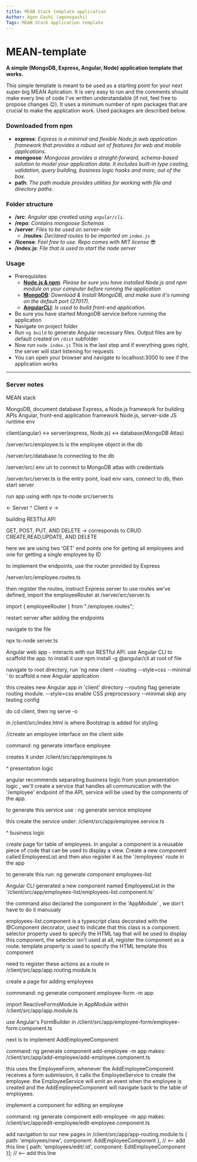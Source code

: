 ```yaml
---
title: MEAN Stack template application
Author: Agon Gashi (agonxgashi)
Tags: MEAN Stack application template
---
```


# MEAN-template
**A simple (MongoDB, Express, Angular, Node) application template that works.**

This simple template is meant to be used as a starting point for your next super-big MEAN Aplication. It is very easy to run and the comments should make every line of code I've written understandable (if not, feel free to propose changes 😉). It uses a minimum number of npm packages that are crucial to make the application work. Used packages are described below.

### Downloaded from npm

+ **express**: *Express is a minimal and flexible Node.js web application
framework that provides a robust set of features for web and mobile applications.*
+ **mongoose**: *Mongoose provides a straight-forward, schema-based solution to
model your application data. It includes built-in type casting, validation,
query building, business logic hooks and more, out of the box.*
+ **path**: *The path module provides utilities for working with file and
directory paths.*


### Folder structure

+ **/src**: *Angular app created using ```angular/cli```.*
+ **/repo**: *Contains mongoose Schemas*
+ **/server**: *Files to be used on server-side*
    * **/routes**: *Declared routes to be imported on ```index.js```*
+ **/license**: *Feel free to use. Repo comes with MIT license* 😎
+ **/index.js**: *File that is used to start the node server*


### Usage

+ Prerequisites
    + **[Node.js & npm](https://nodejs.org/en/download/)**: *Please be sure you have installed Node.js and npm module on your computer before running the application*
    + **[MongoDB](https://www.mongodb.com/download-center)**: *Download & Install MongoDB, and make sure it's running on the default port (27017).*
    + **[AngularCLI](https://cli.angular.io/)**: *Is used to build front-end application.*
+ Be sure you have started MongoDB service before running the application
+ Navigate on project folder
+ Run ```ng build``` to generate Angular necessary files. Output files are by default created on ```/dist``` subfolder
+ Now run ```node index.js``` This is the last step and if everything goes right, the server will start listening for requests
+ You can open your browser and navigate to localhost:3000 to see if the application works

___

### Server notes

MEAN stack

MongoDB, document database
Express, a Node.js framework for building APIs
Angular, front-end application framework
Node.js, server-side JS runtime env

client(angular) <-> server(express, Node.js) <-> database(MongoDB Atlas)

/server/src/employee.ts is the employee object in the db

/server/src/database.ts connecting to the db

/server/src/.env uri to connect to MongoDB atlas with credentials

/server/src/server.ts is the entry point, load env vars, connect to db,
then start server

run app using with npx ts-node src/server.ts


<-                      Server ^ Client v                                  ->

building RESTful API

GET, POST, PUT, AND DELETE -> corresponds to CRUD
CREATE,READ,UPDATE, AND DELETE

here we are using two 'GET' end points one for getting 
all employees and one for getting a single employee by ID

to implement the endpoints, use the router provided by Express

/server/src/employee.routes.ts

then register the routes, instruct Express server to use routes we've 
defined, import the employeeRouter at /server/src/server.ts

import { employeeRouter } from "./employee.routes";

restart server after adding the endpoints

navigate to the file

npx ts-node server.ts

Angular web app - interacts with our RESTful API. use Angular CLI
to scaffold the app. to install it use npm install -g @angular/cli 
at root of file

navigate to root directory, 
run 'ng new client --routing --style=css --minimal '
to scaffold a new Angular application

this creates new Angular app in 'client' directory
--routing flag generate routing module.
--style=css enable CSS preprocessory
--minimal skip any testing config

do cd client, then ng serve -o

in /client/src/index.html is where Bootstrap is added for styling

//create an employee interface on the client side 

command: ng generate interface employee

creates it under /client/src/app/employee.ts

^ presentation logic

angular recommends separating business logic from youn presentation logic , we'll create a service that handles all communication with the
'/employee' endpoint of the API, service will be used by the components of the app. 

to generate this service use : ng generate service employee

this create the service under: /client/src/app/employee.service.ts

^ business logic

create page for table of employees. In angular a component is a reusable piece of code that can be used to display a view. Create a new component called EmployeesList and then also register it as the '/employees' route in the app

to generate this run: ng generate component employees-list

Angular CLI generated a new component named EmployeesList in the 
'/client/src/app/employees-list/employees-list.component.ts'

the command also declared the component in the 'AppModule' , we don't have to do it manuualy

employees-list.component is a typescript class decorated with the @Component decorator, used to indicate that this class is a component. selector property used to specify the HTML tag that will be used to display this component, the selector isn't used at all, register the component as a route. template property is used to specify the HTML template this component

need to register these actions as a route in /client/src/app/app.routing.module.ts


create a page for adding employees

commmand: ng generate component employee-form -m app

import ReactiveFormsModule in AppModule
within /client/src/app/app.module.ts

use Angular's FormBuilder in /client/src/app/employee-form/employee-form.component.ts

next is to implement AddEmployeeComponent

command: ng generate component add-employee -m app
makes: /client/src/app/add-employee/add-employee.component.ts

this uses the EmployeeForm, whenever the AddEmployeeComponent 
receives a form submission, it calls the EmployeeService to create
the employee. the EmployeeService will emit an event when the 
employee is created and the AddEmployeeComponent will navigate back to the table of employees.

implement a component for editing an employee

command: ng generate component edit-employee -m app
makes: /client/src/app/edit-employee/edit-employee.component.ts

add navigation to our new pages in /client/src/app/app-routing.module.ts
 { path: 'employees/new', component: AddEmployeeComponent }, // <-- add this line
 { path: 'employees/edit/:id', component: EditEmployeeComponent }]; // <-- add this line